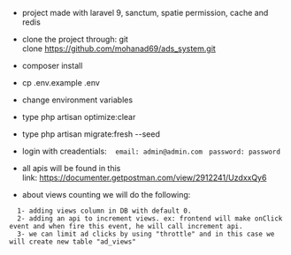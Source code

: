 
- project made with laravel 9, sanctum, spatie permission, cache and redis

- clone the project through: git clone https://github.com/mohanad69/ads_system.git
- composer install
- cp .env.example .env
- change environment variables
- type php artisan optimize:clear
- type php artisan migrate:fresh --seed

- login with creadentials: 
   ` email: admin@admin.com `
   ` password: password `
   
- all apis will be found in this link: https://documenter.getpostman.com/view/2912241/UzdxxQy6

- about views counting we will do the following: 
```
  1- adding views column in DB with default 0.
  2- adding an api to increment views. ex: frontend will make onClick event and when fire this event, he will call increment api.
  3- we can limit ad clicks by using "throttle" and in this case we will create new table "ad_views"
```
